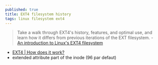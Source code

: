 ```yaml
---
published: true
title: EXT4 filesystem history
tags: linux filesystem ext4
---
```

> Take a walk through EXT4's history, features, and optimal use, and learn how it differs from previous iterations of the EXT filesystem. - [An introduction to Linux's EXT4 filesystem](https://opensource.com/article/17/5/introduction-ext4-filesystem)

- [EXT4 | How does it work?](https://www.youtube.com/watch?v=4KaF2OXWfzg&list=WL&index=3)
- extended attribute part of the inode (96 par defaut)